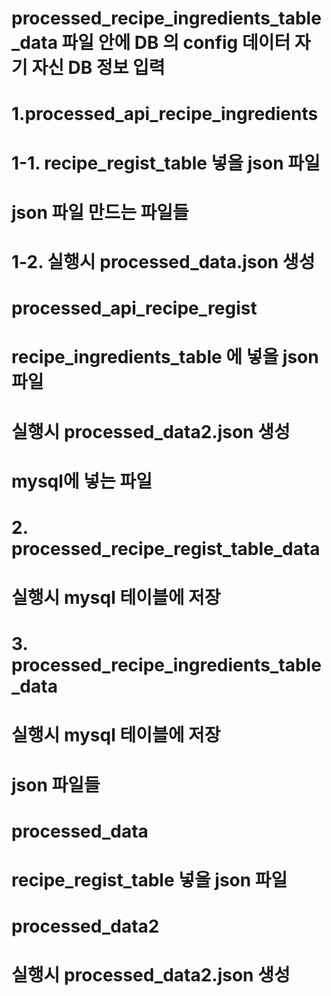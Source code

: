 # processed_recipe_ingredients_table_data 파일 안에 DB 의 config 데이터 자기 자신 DB 정보 입력

# 1.processed_api_recipe_ingredients

# 1-1. recipe_regist_table 넣을 json 파일

# json 파일 만드는 파일들

# 1-2. 실행시 processed_data.json 생성

# processed_api_recipe_regist

# recipe_ingredients_table 에 넣을 json 파일

# 실행시 processed_data2.json 생성

# mysql에 넣는 파일

# 2. processed_recipe_regist_table_data

# 실행시 mysql 테이블에 저장

# 3. processed_recipe_ingredients_table_data

# 실행시 mysql 테이블에 저장

# json 파일들

# processed_data

# recipe_regist_table 넣을 json 파일

# processed_data2

# 실행시 processed_data2.json 생성
